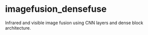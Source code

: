 # imagefusion_densefuse
Infrared and visible image fusion using CNN layers and dense block architecture.
